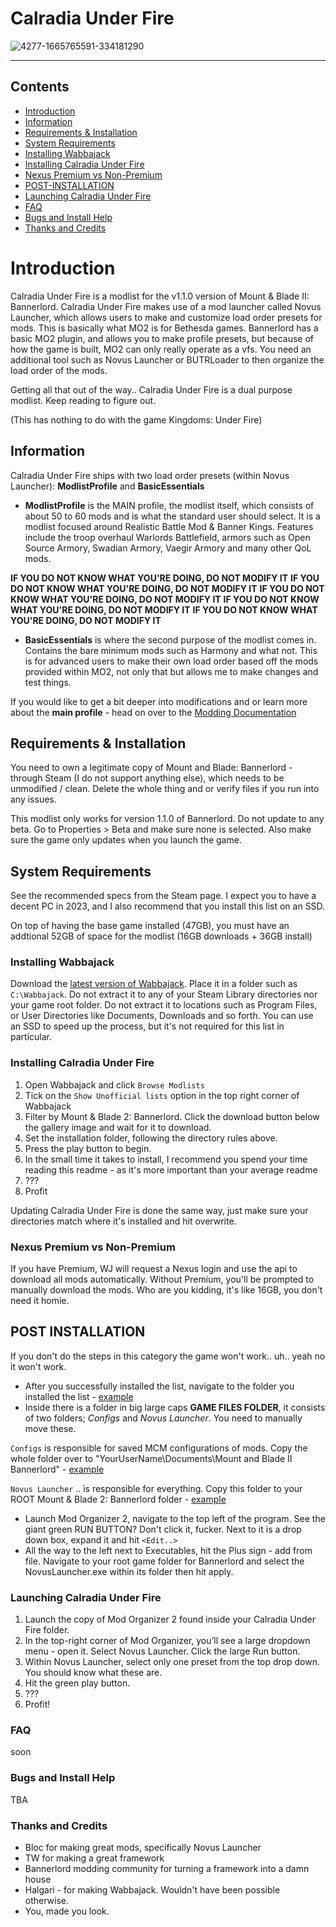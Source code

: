# Calradia Under Fire

![4277-1665765591-334181290](https://user-images.githubusercontent.com/17627623/224583503-024f767d-d50b-47bd-ae4e-8702d521e420.jpeg)


---

## Contents
- [Introduction](#Introduction)
 - [Information](#Information)
- [Requirements & Installation](#requirements-and-installation)
- [System Requirements](#system-requirements)
- [Installing Wabbajack](#installing-wabbajack)
- [Installing Calradia Under Fire](#installing-calradia-under-fire)
- [Nexus Premium vs Non-Premium](#nexus-premium-vs-nonpremium)
- [POST-INSTALLATION](#post-installation)
- [Launching Calradia Under Fire](#launching-calradia-under-fire)
- [FAQ](#faq)
- [Bugs and Install Help](#bugs-and-install-help)
- [Thanks and Credits](#thanks-and-credits)

# Introduction

Calradia Under Fire is a modlist for the v1.1.0 version of Mount & Blade II: Bannerlord. Calradia Under Fire makes use of a mod launcher called Novus Launcher, which allows users to make and customize load order presets for mods. This is basically what MO2 is for Bethesda games. Bannerlord has a basic MO2 plugin, and allows you to make profile presets, but because of how the game is built, MO2 can only really operate as a vfs. You need an additional tool such as Novus Launcher or BUTRLoader to then organize the load order of the mods.

Getting all that out of the way.. Calradia Under Fire is a dual purpose modlist. Keep reading to figure out. 

(This has nothing to do with the game Kingdoms: Under Fire)

## Information

Calradia Under Fire ships with two load order presets (within Novus Launcher): **ModlistProfile** and **BasicEssentials**

- **ModlistProfile** is the MAIN profile, the modlist itself, which consists of about 50 to 60 mods and is what the standard user should select. It is a modlist focused around Realistic Battle Mod & Banner Kings. Features include the troop overhaul Warlords Battlefield, armors such as Open Source Armory, Swadian Armory, Vaegir Armory and many other QoL mods.

**IF YOU DO NOT KNOW WHAT YOU'RE DOING, DO NOT MODIFY IT**
**IF YOU DO NOT KNOW WHAT YOU'RE DOING, DO NOT MODIFY IT**
**IF YOU DO NOT KNOW WHAT YOU'RE DOING, DO NOT MODIFY IT**
**IF YOU DO NOT KNOW WHAT YOU'RE DOING, DO NOT MODIFY IT**
**IF YOU DO NOT KNOW WHAT YOU'RE DOING, DO NOT MODIFY IT**

- **BasicEssentials** is where the second purpose of the modlist comes in. Contains the bare minimum mods such as Harmony and what not. This is for advanced users to make their own load order based off the mods provided within MO2, not only that but allows me to make changes and test things. 

If you would like to get a bit deeper into modifications and or learn more about the **main profile** - head on over to the [Modding Documentation](https://github.com/Maelstrom8/CalradiaUnderFire/blob/main/Documentation/Modding%20Documentation.md)

## Requirements & Installation

You need to own a legitimate copy of Mount and Blade: Bannerlord - through Steam (I do not support anything else), which needs to be unmodified / clean. Delete the whole thing and or verify files if you run into any issues.

This modlist only works for version 1.1.0 of Bannerlord. Do not update to any beta. Go to Properties > Beta and make sure none is selected. Also make sure the game only updates when you launch the game.

## System Requirements

See the recommended specs from the Steam page. I expect you to have a decent PC in 2023, and I also recommend that you install this list on an SSD. 

On top of having the base game installed (47GB), you must have an addtional 52GB of space for the modlist (16GB downloads + 36GB install)

### Installing Wabbajack

Download the [latest version of Wabbajack](https://github.com/wabbajack-tools/wabbajack/releases). Place it in a folder such as `C:\Wabbajack`. Do not extract it to any of your Steam Library directories nor your game root folder. Do not extract it to locations such as Program Files, or User Directories like Documents, Downloads and so forth. You can use an SSD to speed up the process, but it's not required for this list in particular.



### Installing Calradia Under Fire

1. Open Wabbajack and click `Browse Modlists`
2. Tick on the `Show Unofficial lists` option in the top right corner of Wabbajack
3. Filter by Mount & Blade 2: Bannerlord. Click the download button below the gallery image and wait for it to download.
4. Set the installation folder, following the directory rules above.
5. Press the play button to begin.
6. In the small time it takes to install, I recommend you spend your time reading this readme - as it's more important than your average readme
7. ???
8. Profit

Updating Calradia Under Fire is done the same way, just make sure your directories match where it's installed and hit overwrite.


### Nexus Premium vs Non-Premium

If you have Premium, WJ will request a Nexus login and use the api to download all mods automatically. Without Premium, you'll be prompted to manually download the mods. Who are you kidding, it's like 16GB, you don't need it homie.



## POST INSTALLATION

If you don't do the steps in this category the game won't work.. uh.. yeah no it won't work.

- After you successfully installed the list, navigate to the folder you installed the list - [example](https://i.imgur.com/3rKIdRO.png)
- Inside there is a folder in big large caps **GAME FILES FOLDER**, it consists of two folders; *Configs* and *Novus Launcher*. You need to manually move these.

`Configs` is responsible for saved MCM configurations of mods. Copy the whole folder over to "YourUserName\Documents\Mount and Blade II Bannerlord\" - [example](https://i.imgur.com/oSyPZoS.png)

`Novus Launcher` .. is responsible for everything. Copy this folder to your ROOT Mount & Blade 2: Bannerlord folder - [example](https://i.imgur.com/vPIodfH.png)

- Launch Mod Organizer 2, navigate to the top left of the program. See the giant green RUN BUTTON? Don't click it, fucker. Next to it is a drop down box, expand it and hit `<Edit..>`
- All the way to the left next to Executables, hit the Plus sign - add from file. Navigate to your root game folder for Bannerlord and select the NovusLauncher.exe within its folder then hit apply.

### Launching Calradia Under Fire

1. Launch the copy of Mod Organizer 2 found inside your Calradia Under Fire folder.
2. In the top-right corner of Mod Organizer, you’ll see a large dropdown menu - open it. Select Novus Launcher. Click the large Run button.
3. Within Novus Launcher, select only one preset from the top drop down. You should know what these are.
4. Hit the green play button.
5. ???
6. Profit!

### FAQ

soon

### Bugs and Install Help

TBA

### Thanks and Credits

- Bloc for making great mods, specifically Novus Launcher
- TW for making a great framework
- Bannerlord modding community for turning a framework into a damn house
- Halgari - for making Wabbajack. Wouldn't have been possible otherwise.
- You, made you look.
